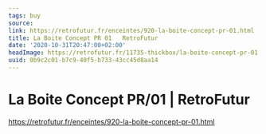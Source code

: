 ```yaml
---
tags: buy
source:
link: https://retrofutur.fr/enceintes/920-la-boite-concept-pr-01.html
title: La Boite Concept PR 01   RetroFutur
date: '2020-10-31T20:47:00+02:00'
headImage: https://retrofutur.fr/11735-thickbox/la-boite-concept-pr-01.jpg
uuid: 0b9c2c01-b7c9-40f5-b733-43cc45d8aa14
---
```


# La Boite Concept PR/01 | RetroFutur
https://retrofutur.fr/enceintes/920-la-boite-concept-pr-01.html
